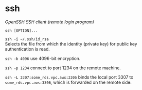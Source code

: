 # ssh #

*OpenSSH SSH client (remote login program)*

`ssh [OPTION]...`

`ssh -i ~/.ssh/id_rsa`  
    Selects the file from which the identity (private key) for public key authentication is read.

`ssh -b 4096`
    use 4096-bit encryption.

`ssh -p 1234`
    connect to port 1234 on the remote machine.

`ssh -L 3307:some_rds.vpc.aws:3306`
    binds the local port 3307 to `some_rds.vpc.aws:3306`, which is forwarded on the remote side.